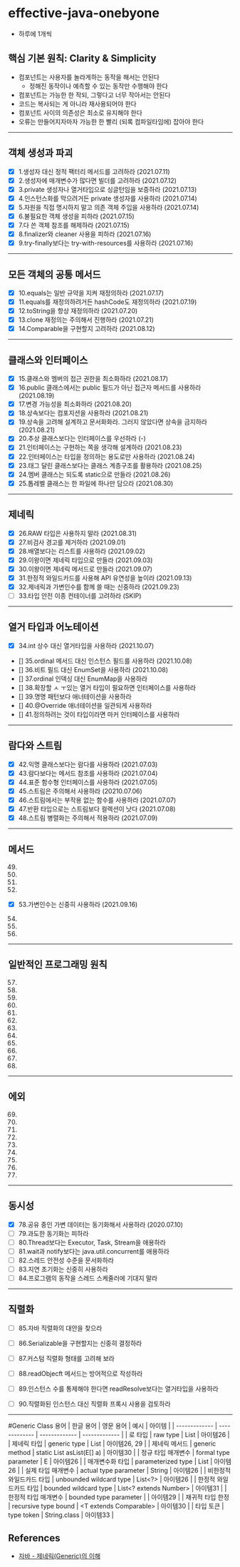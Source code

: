 # effective-java-onebyone
* 하루에 1개씩

## 핵심 기본 원칙: Clarity & Simplicity
* 컴포넌트는 사용자를 놀라게하는 동작을 해서는 안된다
  * 정해진 동작이나 예측할 수 있는 동작만 수행해야 한다
* 컴포넌트는 가능한 한 작되, 그렇다고 너무 작아서는 안된다
* 코드는 복사되는 게 아니라 재사용되어야 한다
* 컴포넌트 사이의 의존성은 최소로 유지해야 한다
* 오류는 만들어지자마자 가능한 한 빨리 (되록 컴파일타임에) 잡아야 한다

---
## 객체 생성과 파괴
- [x] 1.생성자 대신 정적 팩터리 메서드를 고려하라 (2021.07.11)
- [x] 2.생성자에 매개변수가 많다면 빌더를 고려하라 (2021.07.12)
- [x] 3.private 생성자나 열거타입으로 싱글턴임을 보증하라 (2021.07.13)
- [x] 4.인스턴스화를 막으려거든 private 생성자를 사용하라 (2021.07.14)
- [x] 5.자원을 직접 명시하지 말고 의존 객체 주입을 사용하라 (2021.07.14)
- [x] 6.불필요한 객체 생성을 피하라 (2021.07.15)
- [x] 7.다 쓴 객체 참조를 해제하라 (2021.07.15)
- [x] 8.finalizer와 cleaner 사용을 피하라 (2021.07.16)
- [x] 9.try-finally보다는 try-with-resources를 사용하라 (2021.07.16) 

---
## 모든 객체의 공통 메서드
- [x] 10.equals는 일반 규약을 지켜 재정의하라 (2021.07.17)
- [x] 11.equals를 재정의하려거든 hashCode도 재정의하라 (2021.07.19)
- [x] 12.toString을 항상 재정의하라 (2021.07.20)
- [x] 13.clone 재정의는 주의해서 진행하라 (2021.07.21)
- [x] 14.Comparable을 구현할지 고려하라 (2021.08.12)

---
## 클래스와 인터페이스
- [x] 15.클래스와 멤버의 접근 권한을 최소화하라 (2021.08.17)
- [x] 16.public 클래스에서는 public 필드가 아닌 접근자 메서드를 사용하라 (2021.08.19)
- [x] 17.변경 가능성을 최소화하라 (2021.08.20)
- [x] 18.상속보다는 컴포지션을 사용하라 (2021.08.21)
- [x] 19.상속을 고려해 설계하고 문서화화라. 그러지 않았다면 상속을 금지하라 (2021.08.21)
- [x] 20.추상 클래스보다는 인터페이스를 우선하라 (-)
- [x] 21.인터페이스는 구현하는 쪽을 생각해 설계하라 (2021.08.23)
- [x] 22.인터페이스는 타입을 정의하는 용도로만 사용하라 (2021.08.24)
- [x] 23.태그 달린 클래스보다는 클래스 계층구조를 활용하라 (2021.08.25)
- [x] 24.멤버 클래스는 되도록 static으로 만들라 (2021.08.26)
- [x] 25.톱레벨 클래스는 한 파일에 하나만 담으라 (2021.08.30)

---
## 제네릭
- [x] 26.RAW 타입은 사용하지 말라 (2021.08.31)
- [x] 27.비검사 경고를 제거하라 (2021.09.01)
- [x] 28.배열보다는 리스트를 사용하라 (2021.09.02)
- [x] 29.이왕이면 제네릭 타입으로 만들라 (2021.09.03)
- [x] 30.이왕이면 제네릭 메서드로 만들라 (2021.09.07)
- [x] 31.한정적 와일드카드를 사용해 API 유연성을 높이라 (2021.09.13)
- [x] 32.제네릭과 가변인수를 함께 쓸 때는 신중하라 (2021.09.23)
- [ ] 33.타입 안전 이종 컨테이너를 고려하라 (SKIP)

---
## 열거 타입과 어노테이션
- [x] 34.int 상수 대신 열거타입을 사용하라 (2021.10.07)
- [] 35.ordinal 메서드 대신 인스턴스 필드를 사용하라 (2021.10.08)
- [] 36.비트 필드 대신 EnumSet을 사용하라 (2021.10.08)
- [] 37.ordinal 인덱싱 대신 EnumMap을 사용하라
- [] 38.확장할 ㅅ ㅜ있는 열거 타입이 필요하면 인터페이스를 사용하라
- [] 39.명명 패턴보다 애너테이션을 사용하라
- [] 40.@Override 애너테이션을 일관되게 사용하라
- [] 41.정의하려는 것이 타입이라면 마커 인터페이스를 사용하라

---
## 람다와 스트림
- [x]  42.익명 클래스보다는 람다를 사용하라 (2021.07.03)
- [x]  43.람다보다는 메서드 참조를 사용하라 (2021.07.04)
- [x]  44.표준 함수형 인터페이스를 사용하라 (2021.07.05)
- [x]  45.스트림은 주의해서 사용하라 (20210.07.06)
- [x]  46.스트림에서는 부작용 없는 함수를 사용하라 (2021.07.07)
- [x]  47.반환 타입으로는 스트림보다 컬렉션이 낫다 (2021.07.08)
- [x]  48.스트림 병렬화는 주의해서 적용하라 (2021.07.09)

---
## 메서드
49.
50.
51.
52.
- [x] 53.가변인수는 신중히 사용하라 (2021.09.16)
54.
55.
56.

---
## 일반적인 프로그래밍 원칙
57.
58.
59.
60.
61.
62.
63.
64.
65.
66.
67.
68.

---
## 에외
69.
70.
71.
72.
73.
74.
75.
76.
77.

---
## 동시성
- [x]  78.공유 중인 가변 데이터는 동기화해서 사용하라 (2020.07.10)
- [ ]  79.과도한 동기화는 피하라
- [ ]  80.Thread보다는 Executor, Task, Stream을 애용하라
- [ ]  81.wait과 notify보다는 java.util.concurrent를 애용하라
- [ ]  82.스레드 안전성 수준을 문서화하라
- [ ]  83.지연 초기화는 신중히 사용하라
- [ ]  84.프로그램의 동작을 스레드 스케줄러에 기대지 말라

---
## 직렬화
- [ ]  85.자바 직렬화의 대안을 찾으라
- [ ]  86.Serializable을 구현할지는 신중히 결정하라
- [ ]  87.커스텀 직렬화 형태를 고려해 보라
- [ ]  88.readObjecft 메서드는 방어적으로 작성하라
- [ ]  89.인스턴스 수를 통제해야 한다면 readResolve보다는 열거타입을 사용하라
- [ ]  90.직렬화된 인스턴스 대신 직렬화 프록시 사용을 검토하라


---

#Generic Class 용어
| 한글 용어 | 영문 용어 | 예시 | 아이템 |
| ------------- | ------------- | ------------- | ------------- |
| 로 타입 | raw type | List | 아이템26 |
| 제네릭 타입 | generic type | List<E> | 아이템26, 29 |
| 제네릭 메서드 | generic method | static <E> List<E> asList(E[] a) | 아이템30 |
| 정규 타입 매개변수 | formal type parameter | E | 아이템26 |
| 매개변수화 타입 | parameterized type | List<String> | 아이템26 |
| 실제 타입 매개변수 | actual type parameter | String | 아이템26 |
| 비한정적 와일드카드 타입 | unbounded wildcard type | List<?> | 아이템26 |
| 한정적 와일드카드 타입 | bounded wildcard type | List<? extends Number> | 아이템31 |
| 한정적 타입 매개변수 | bounded type parameter | <E extends Number> | 아이템29 |
| 재귀적 타입 한정 | recursive type bound | <T extends Comparable<T>> | 아이템30 |
| 타입 토큰 | type token | String.class | 아이템33 |


## References
- [자바 - 제네릭(Generic)의 이해](https://st-lab.tistory.com/153)